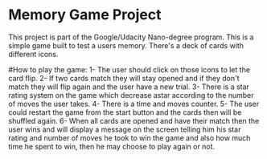 # Memory Game Project
This project is part of the Google/Udacity Nano-degree program.
This is a simple game built to test a users memory. There's a deck of cards with different icons.

#How to play the game:
1- The user should click on those icons to let the card flip.
2- If two cards match they will stay opened and if they don't match they will flip again and the user have a new trial.
3- There is a star rating system on the game which decrease astar according to the number of moves the user takes.
4- There is a time and moves counter.
5- The user could restart the game from the start button and the cards then will be shuffled again.
6- When all cards are opened and have their match then the user wins and will display a message on the screen telling him his star rating and number of moves he took to win the game and also how much time he spent to win, then he may choose to play again or not.
